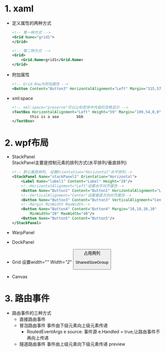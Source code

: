 # 1. xaml
  * 定义属性的两种方式
    ```xml
    <!-- 第一种方式 -->
    <Grid Name="grid1">
    </Grid>

    <!-- 第二种方式 -->
    <Grid>
        <Grid.Name>grid1</Grid.Name>
    </Grid>
    ```
  * 附加属性
    ```xml
    <!-- Grid.Row为附加属性 -->
    <Button Content="Button3" HorizontalAlignment="Left" Margin="315,57,0,0" Grid.Row="2" VerticalAlignment="Top" Width="75"/>
    ```
  * xml:space
    ```xml
    <!-- xml:space="preserve"可以让标签体中内容的空格显示 -->
    <TextBox HorizontalAlignment="Left" Height="59" Margin="109,54,0,0" TextWrapping="Wrap" VerticalAlignment="Top" Width="142" xml:space="preserve">
            this is a aaa        bbb
    </TextBox>
    ```
# 2. wpf布局
  * StackPanel <br>
    StackPanel主要是控制元素的排列方式(水平排列/垂直排列)
    ```xml
    <!-- 默认垂直排列, 设置Orientation="Horizontal"水平排列-->
    <StackPanel Name="stackPanel1" Orientation="Horizontal">
        <Label Name="label1" Content="Label" Height="28"/>
        <!--HorizontalAlignment="Left"设置水平对齐属性-->
        <Button Name="Button1" Content="Button1" HorizontalAlignment="Left"/>
        <!--VerticalAlignment="Center"设置垂直方向对齐属性-->
        <Button Name="Button3" Content="Button3" VerticalAlignment="Center"/>
        <!--Margin MinWidth MaxWidth-->
        <Button Name="Button4" Content="Button4" Margin="10,10,10,10"
            MinWidth="20" MaxWidth="40"/>
        <Button Name="Button5" Content="Button5"/>
    </StackPanel>
    ```
  * WarpPanel <br>
  * DockPanel <br>
  * Grid
    设置width="*" Width="2*"
    <Button Grid.ColumnSpan="2" />占用两列
    <!-- 分隔线 -->
    <GridSplitter Grid.Column="1" Width="3" Grid.RowSpan="2"
                      HorizontalAlignment="Center"
                      VerticalAlignment="Stretch"/>

    SharedSizeGroup
  * Canvas
# 3. 路由事件
  * 路由事件的三种方式
    + 直接路由事件
    + 冒泡路由事件
      事件由下级元素向上级元素传递
      + RoutedEventArgs e
        source: 事件源
        e.Handled = true;让路由事件不再向上传递
    + 隧道路由事件
      事件由上级元素向下级元素传递 preview
